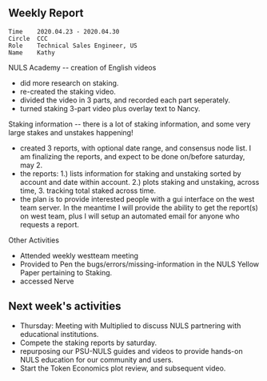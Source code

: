## Weekly Report
```
Time	2020.04.23 - 2020.04.30
Circle	CCC
Role	Technical Sales Engineer, US
Name	Kathy
```


NULS Academy -- creation of English videos
- did more research on staking. 
- re-created the staking video.
- divided the video in 3 parts, and recorded each part seperately.  
- turned staking 3-part video plus overlay text to Nancy. 

Staking information -- there is a lot of staking information, and some very large stakes and unstakes happening! 
- created 3 reports, with optional date range, and consensus node list.  I am finalizing the reports, and expect to be done on/before saturday, may 2.
- the reports: 1.) lists information for staking and unstaking sorted by account and date within account. 2.) plots staking and unstaking, across time, 3. tracking total staked across time.
- the plan is to provide interested people  with a gui interface on the west team server.  In the meantime I will provide the ability to get the report(s) on west team, plus I will setup an automated email for anyone who requests a report.

Other Activities
- Attended weekly westteam meeting 
- Provided to Pen the bugs/errors/missing-information  in the NULS Yellow Paper pertaining to Staking.
- accessed Nerve

## Next week's activities
- Thursday: Meeting with Multiplied to discuss NULS partnering with educational institutions. 
- Compete the staking reports by saturday.
- repurposing our PSU-NULS guides and videos to provide hands-on NULS education for our community and users.
- Start the Token Economics plot review, and subsequent video.






